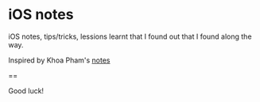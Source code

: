 # iOS notes

iOS notes, tips/tricks, lessions learnt that I found out that I found along the way. 

Inspired by Khoa Pham's [notes](https://github.com/onmyway133/notes/issues)

==

Good luck!
